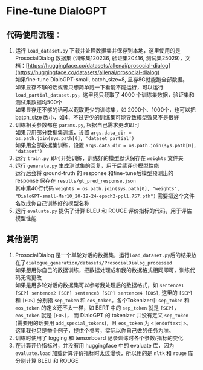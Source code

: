 # Fine-tune DialoGPT

## 代码使用流程：
1. 运行 `load_dataset.py` 下载并处理数据集并保存到本地，这里使用的是 ProsocialDialog 数据集 (训练集120236, 验证集20416, 测试集25029)，文档：[https://huggingface.co/datasets/allenai/prosocial-dialog](https://huggingface.co/datasets/allenai/prosocial-dialog)  
如果fine-tune DialoGPT-small, batch_size=8, 显存8G就能跑全部数据。  
如果显存不够的话或者只想简单跑一下看能不能运行，可以运行 `load_partial_dataset.py`，这里我只截取了 4000 个训练集数据，验证集和测试集数据均500个  
如果显存还不够的话可以截取更少的训练集，如 2000个、1000个，也可以把 batch_size 改小，如4，不过更少的训练集可能导致模型效果不是很好  
2. 训练相关参数都在 `params.py`, 根据自己需求更改即可    
如果只用部分数据集训练，设置 `args.data_dir = os.path.join(sys.path[0], 'dataset_partial')`  
如果用全部数据集训练，设置 `args.data_dir = os.path.join(sys.path[0], 'dataset')`  
3. 运行 `train.py` 即可开始训练，训练好的模型默认保存在 `weights` 文件夹
4. 运行 `generate.py` 生成测试集的回复，用于后续评价模型性能  
运行后会将 ground-truth 的 response 和fine-tune后模型预测出的 response 保存在 `results/gt_pred_response.json`  
其中第40行代码 `weights = os.path.join(sys.path[0], "weights", "DialoGPT-small-Mar10_20-19-24-epoch2-ppl1.757.pth")` 需要把这个文件名改成你自己训练好的模型名称  
5. 运行 `evaluate.py` 提供了计算 BLEU 和 ROUGE 评价指标的代码，用于评估模型性能

## 其他说明
1. ProsocialDialog 是一个单轮对话的数据集，运行`load_dataset.py`后的结果放在了`dialogue_generation/datasets/ProsocialDialog_processed`  
如果想用你自己的数据训练，把数据处理成和我的数据格式相同即可，训练代码无需更改  
如果是用多轮对话的数据集可以参考我处理后的数据格式，如 `sentence1 [SEP] sentence2 [SEP] sentence3 [SEP] sentence4 [EOS]`, 
这里的 `[SEP]` 和 `[EOS]` 分别指 `sep_token` 和 `eos_token`。各个Tokenizer中 `sep_token` 和 `eos_token` 的定义还不太一样，如 BERT 中的 `sep_token` 就是 `[SEP]`，`eos_token` 就是 `[EOS]`，
而 DialoGPT 的 tokenizer 并没有定义 `sep_token` (需要用的话要用 `add_special_tokens`)，且 `eos_token` 为 `<|endoftext|>`。这里我也只是举个例子，提供个参考，实际以你自己做的任务为准。
2. 训练时使用了 logging 和 tensorboard 记录训练时各个参数/指标的变化
3. 在计算评价指标时，并没有用 huggingface 中的 evaluate 库，因为 `evaluate.load` 加载计算评价指标时太过漫长，所以用的是 `nltk` 和 `rouge` 库分别计算 BLEU 和 ROUGE
